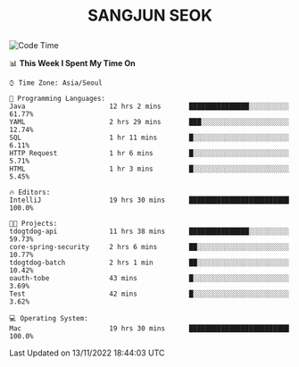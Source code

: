<h1>
 <p align="center">
   SANGJUN SEOK
 </p>
</h1>

<!--START_SECTION:waka-->
![Code Time](http://img.shields.io/badge/Code%20Time-1%2C986%20hrs%206%20mins-blue)

📊 **This Week I Spent My Time On** 

```text
⌚︎ Time Zone: Asia/Seoul

💬 Programming Languages: 
Java                     12 hrs 2 mins       ███████████████░░░░░░░░░░   61.77% 
YAML                     2 hrs 29 mins       ███░░░░░░░░░░░░░░░░░░░░░░   12.74% 
SQL                      1 hr 11 mins        █░░░░░░░░░░░░░░░░░░░░░░░░   6.11% 
HTTP Request             1 hr 6 mins         █░░░░░░░░░░░░░░░░░░░░░░░░   5.71% 
HTML                     1 hr 3 mins         █░░░░░░░░░░░░░░░░░░░░░░░░   5.45%

🔥 Editors: 
IntelliJ                 19 hrs 30 mins      █████████████████████████   100.0%

🐱‍💻 Projects: 
tdogtdog-api             11 hrs 38 mins      ███████████████░░░░░░░░░░   59.73% 
core-spring-security     2 hrs 6 mins        ██░░░░░░░░░░░░░░░░░░░░░░░   10.77% 
tdogtdog-batch           2 hrs 1 min         ██░░░░░░░░░░░░░░░░░░░░░░░   10.42% 
oauth-tobe               43 mins             █░░░░░░░░░░░░░░░░░░░░░░░░   3.69% 
Test                     42 mins             █░░░░░░░░░░░░░░░░░░░░░░░░   3.62%

💻 Operating System: 
Mac                      19 hrs 30 mins      █████████████████████████   100.0%

```


 Last Updated on 13/11/2022 18:44:03 UTC
<!--END_SECTION:waka-->
